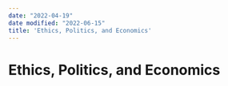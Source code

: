 ```yaml
---
date: "2022-04-19"
date modified: "2022-06-15"
title: 'Ethics, Politics, and Economics'
---
```


# Ethics, Politics, and Economics
